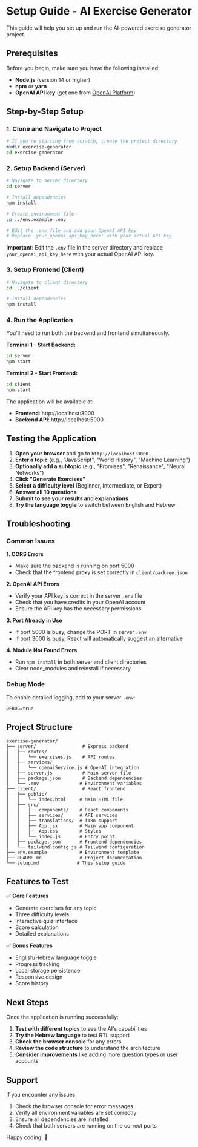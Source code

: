 # Setup Guide - AI Exercise Generator

This guide will help you set up and run the AI-powered exercise generator project.

## Prerequisites

Before you begin, make sure you have the following installed:
- **Node.js** (version 14 or higher)
- **npm** or **yarn**
- **OpenAI API key** (get one from [OpenAI Platform](https://platform.openai.com/api-keys))

## Step-by-Step Setup

### 1. Clone and Navigate to Project
```bash
# If you're starting from scratch, create the project directory
mkdir exercise-generator
cd exercise-generator
```

### 2. Setup Backend (Server)

```bash
# Navigate to server directory
cd server

# Install dependencies
npm install

# Create environment file
cp ../env.example .env

# Edit the .env file and add your OpenAI API key
# Replace 'your_openai_api_key_here' with your actual API key
```

**Important**: Edit the `.env` file in the server directory and replace `your_openai_api_key_here` with your actual OpenAI API key.

### 3. Setup Frontend (Client)

```bash
# Navigate to client directory
cd ../client

# Install dependencies
npm install
```

### 4. Run the Application

You'll need to run both the backend and frontend simultaneously.

**Terminal 1 - Start Backend:**
```bash
cd server
npm start
```

**Terminal 2 - Start Frontend:**
```bash
cd client
npm start
```

The application will be available at:
- **Frontend**: http://localhost:3000
- **Backend API**: http://localhost:5000

## Testing the Application

1. **Open your browser** and go to `http://localhost:3000`
2. **Enter a topic** (e.g., "JavaScript", "World History", "Machine Learning")
3. **Optionally add a subtopic** (e.g., "Promises", "Renaissance", "Neural Networks")
4. **Click "Generate Exercises"**
5. **Select a difficulty level** (Beginner, Intermediate, or Expert)
6. **Answer all 10 questions**
7. **Submit to see your results and explanations**
8. **Try the language toggle** to switch between English and Hebrew

## Troubleshooting

### Common Issues

**1. CORS Errors**
- Make sure the backend is running on port 5000
- Check that the frontend proxy is set correctly in `client/package.json`

**2. OpenAI API Errors**
- Verify your API key is correct in the server `.env` file
- Check that you have credits in your OpenAI account
- Ensure the API key has the necessary permissions

**3. Port Already in Use**
- If port 5000 is busy, change the PORT in server `.env`
- If port 3000 is busy, React will automatically suggest an alternative

**4. Module Not Found Errors**
- Run `npm install` in both server and client directories
- Clear node_modules and reinstall if necessary

### Debug Mode

To enable detailed logging, add to your server `.env`:
```env
DEBUG=true
```

## Project Structure

```
exercise-generator/
├── server/                 # Express backend
│   ├── routes/
│   │   └── exercises.js    # API routes
│   ├── services/
│   │   └── openaiService.js # OpenAI integration
│   ├── server.js           # Main server file
│   ├── package.json        # Backend dependencies
│   └── .env               # Environment variables
├── client/                 # React frontend
│   ├── public/
│   │   └── index.html     # Main HTML file
│   ├── src/
│   │   ├── components/    # React components
│   │   ├── services/      # API services
│   │   ├── translations/  # i18n support
│   │   ├── App.jsx        # Main app component
│   │   ├── App.css        # Styles
│   │   └── index.js       # Entry point
│   ├── package.json       # Frontend dependencies
│   └── tailwind.config.js # Tailwind configuration
├── env.example            # Environment template
├── README.md              # Project documentation
└── setup.md              # This setup guide
```

## Features to Test

✅ **Core Features**
- Generate exercises for any topic
- Three difficulty levels
- Interactive quiz interface
- Score calculation
- Detailed explanations

✅ **Bonus Features**
- English/Hebrew language toggle
- Progress tracking
- Local storage persistence
- Responsive design
- Score history

## Next Steps

Once the application is running successfully:

1. **Test with different topics** to see the AI's capabilities
2. **Try the Hebrew language** to test RTL support
3. **Check the browser console** for any errors
4. **Review the code structure** to understand the architecture
5. **Consider improvements** like adding more question types or user accounts

## Support

If you encounter any issues:
1. Check the browser console for error messages
2. Verify all environment variables are set correctly
3. Ensure all dependencies are installed
4. Check that both servers are running on the correct ports

Happy coding! 🚀
